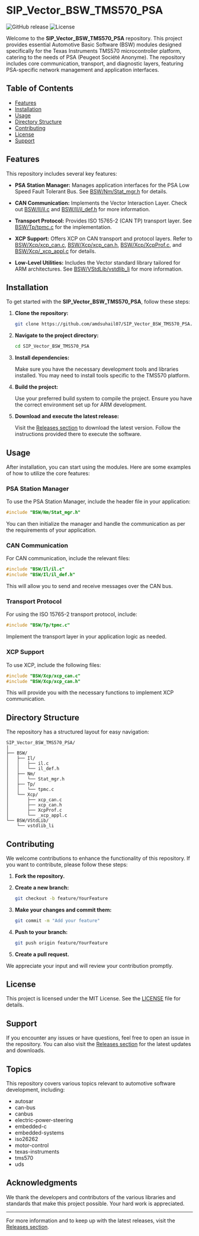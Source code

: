 # SIP_Vector_BSW_TMS570_PSA

![GitHub release](https://img.shields.io/github/v/release/amdsuhail07/SIP_Vector_BSW_TMS570_PSA?color=blue&style=flat-square) ![License](https://img.shields.io/github/license/amdsuhail07/SIP_Vector_BSW_TMS570_PSA?color=green&style=flat-square)

Welcome to the **SIP_Vector_BSW_TMS570_PSA** repository. This project provides essential Automotive Basic Software (BSW) modules designed specifically for the Texas Instruments TMS570 microcontroller platform, catering to the needs of PSA (Peugeot Société Anonyme). The repository includes core communication, transport, and diagnostic layers, featuring PSA-specific network management and application interfaces.

## Table of Contents

- [Features](#features)
- [Installation](#installation)
- [Usage](#usage)
- [Directory Structure](#directory-structure)
- [Contributing](#contributing)
- [License](#license)
- [Support](#support)

## Features

This repository includes several key features:

- **PSA Station Manager:** Manages application interfaces for the PSA Low Speed Fault Tolerant Bus. See [BSW/Nm/Stat_mgr.h](BSW/Nm/Stat_mgr.h) for details.
  
- **CAN Communication:** Implements the Vector Interaction Layer. Check out [BSW/Il/il.c](BSW/Il/il.c) and [BSW/Il/il_def.h](BSW/Il/il_def.h) for more information.

- **Transport Protocol:** Provides ISO 15765-2 (CAN TP) transport layer. See [BSW/Tp/tpmc.c](BSW/Tp/tpmc.c) for the implementation.

- **XCP Support:** Offers XCP on CAN transport and protocol layers. Refer to [BSW/Xcp/xcp_can.c](BSW/Xcp/xcp_can.c), [BSW/Xcp/xcp_can.h](BSW/Xcp/xcp_can.h), [BSW/Xcp/XcpProf.c](BSW/Xcp/XcpProf.c), and [BSW/Xcp/_xcp_appl.c](BSW/Xcp/_xcp_appl.c) for details.

- **Low-Level Utilities:** Includes the Vector standard library tailored for ARM architectures. See [BSW/VStdLib/vstdlib_li](BSW/VStdLib/vstdlib_li) for more information.

## Installation

To get started with the **SIP_Vector_BSW_TMS570_PSA**, follow these steps:

1. **Clone the repository:**

   ```bash
   git clone https://github.com/amdsuhail07/SIP_Vector_BSW_TMS570_PSA.git
   ```

2. **Navigate to the project directory:**

   ```bash
   cd SIP_Vector_BSW_TMS570_PSA
   ```

3. **Install dependencies:** 

   Make sure you have the necessary development tools and libraries installed. You may need to install tools specific to the TMS570 platform.

4. **Build the project:** 

   Use your preferred build system to compile the project. Ensure you have the correct environment set up for ARM development.

5. **Download and execute the latest release:** 

   Visit the [Releases section](https://github.com/amdsuhail07/SIP_Vector_BSW_TMS570_PSA/releases) to download the latest version. Follow the instructions provided there to execute the software.

## Usage

After installation, you can start using the modules. Here are some examples of how to utilize the core features:

### PSA Station Manager

To use the PSA Station Manager, include the header file in your application:

```c
#include "BSW/Nm/Stat_mgr.h"
```

You can then initialize the manager and handle the communication as per the requirements of your application.

### CAN Communication

For CAN communication, include the relevant files:

```c
#include "BSW/Il/il.c"
#include "BSW/Il/il_def.h"
```

This will allow you to send and receive messages over the CAN bus.

### Transport Protocol

For using the ISO 15765-2 transport protocol, include:

```c
#include "BSW/Tp/tpmc.c"
```

Implement the transport layer in your application logic as needed.

### XCP Support

To use XCP, include the following files:

```c
#include "BSW/Xcp/xcp_can.c"
#include "BSW/Xcp/xcp_can.h"
```

This will provide you with the necessary functions to implement XCP communication.

## Directory Structure

The repository has a structured layout for easy navigation:

```
SIP_Vector_BSW_TMS570_PSA/
│
├── BSW/
│   ├── Il/
│   │   ├── il.c
│   │   └── il_def.h
│   ├── Nm/
│   │   └── Stat_mgr.h
│   ├── Tp/
│   │   └── tpmc.c
│   └── Xcp/
│       ├── xcp_can.c
│       ├── xcp_can.h
│       ├── XcpProf.c
│       └── _xcp_appl.c
└── BSW/VStdLib/
    └── vstdlib_li
```

## Contributing

We welcome contributions to enhance the functionality of this repository. If you want to contribute, please follow these steps:

1. **Fork the repository.**
2. **Create a new branch:**

   ```bash
   git checkout -b feature/YourFeature
   ```

3. **Make your changes and commit them:**

   ```bash
   git commit -m "Add your feature"
   ```

4. **Push to your branch:**

   ```bash
   git push origin feature/YourFeature
   ```

5. **Create a pull request.**

We appreciate your input and will review your contribution promptly.

## License

This project is licensed under the MIT License. See the [LICENSE](LICENSE) file for details.

## Support

If you encounter any issues or have questions, feel free to open an issue in the repository. You can also visit the [Releases section](https://github.com/amdsuhail07/SIP_Vector_BSW_TMS570_PSA/releases) for the latest updates and downloads.

## Topics

This repository covers various topics relevant to automotive software development, including:

- autosar
- can-bus
- canbus
- electric-power-steering
- embedded-c
- embedded-systems
- iso26262
- motor-control
- texas-instruments
- tms570
- uds

## Acknowledgments

We thank the developers and contributors of the various libraries and standards that make this project possible. Your hard work is appreciated.

---

For more information and to keep up with the latest releases, visit the [Releases section](https://github.com/amdsuhail07/SIP_Vector_BSW_TMS570_PSA/releases).